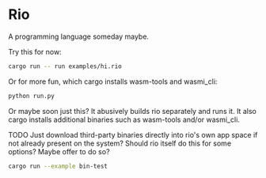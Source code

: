 # Rio

A programming language someday maybe.

Try this for now:

```sh
cargo run -- run examples/hi.rio
```

Or for more fun, which cargo installs wasm-tools and wasmi_cli:

```sh
python run.py
```

Or maybe soon just this? It abusively builds rio separately and runs it. It also
cargo installs additional binaries such as wasm-tools and/or wasmi_cli.

TODO Just download third-party binaries directly into rio's own app space if not
already present on the system? Should rio itself do this for some options? Maybe
offer to do so?

```sh
cargo run --example bin-test
```

